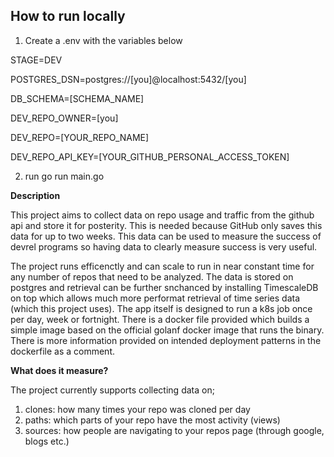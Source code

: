 ## How to run locally 

1. Create a .env with the variables below

STAGE=DEV

POSTGRES_DSN=postgres://[you]@localhost:5432/[you]

DB_SCHEMA=[SCHEMA_NAME]


DEV_REPO_OWNER=[you]

DEV_REPO=[YOUR_REPO_NAME]

DEV_REPO_API_KEY=[YOUR_GITHUB_PERSONAL_ACCESS_TOKEN]

2. run go run main.go  

**Description**

This project aims to collect data on repo usage and traffic from the github api and store it for posterity. This is needed because GitHub only 
saves this data for up to two weeks. This data can be used to measure the success of devrel programs so having data to clearly measure success is very useful. 

The project runs efficenctly and can scale to run in near constant time for any number of repos that need to be analyzed. The data is stored on postgres and retrieval can be further snchanced by installing TimescaleDB on top which allows much more performat retrieval of time series data (which this project uses). The app itself is designed to run a k8s job once per day, week or fortnight. There is a docker file provided which builds a simple image based on the official golanf docker image that runs the binary. There is more information provided on intended deployment patterns in the dockerfile as a comment. 


**What does it measure?**

The project currently supports collecting data on; 

<ol>
    <li> clones: how many times your repo was cloned per day </li>
    <li> paths: which parts of your repo have the most activity (views) </li>
    <li> sources: how people are navigating to your repos page (through google, blogs etc.)  </li>
</ol>










